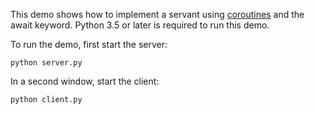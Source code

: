 This demo shows how to implement a servant using [coroutines][1] and the
await keyword. Python 3.5 or later is required to run this demo.

To run the demo, first start the server:

```
python server.py
```

In a second window, start the client:

```
python client.py
```

[1]: https://doc.zeroc.com/ice/3.7/language-mappings/python-mapping/server-side-slice-to-python-mapping/asynchronous-m
